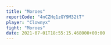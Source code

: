 ```yaml
---
title: "Moroes"
reportCode: "4nCZHq1zGY9M32tT"
player: "Clownyx"
fight: "Moroes"
date: 2021-07-01T18:55:15.468000+00:00
---
```

